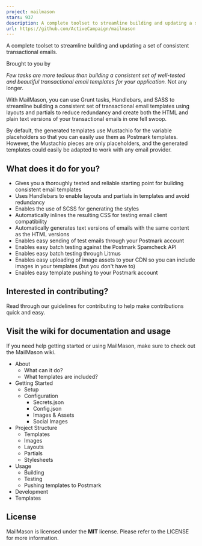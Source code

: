 ```yaml
---
project: mailmason
stars: 937
description: A complete toolset to streamline building and updating a set of consistent transactional emails.
url: https://github.com/ActiveCampaign/mailmason
---
```


A complete toolset to streamline building and updating a set of consistent transactional emails.

Brought to you by

_Few tasks are more tedious than building a consistent set of well-tested and beautiful transactional email templates for your application._ Not any longer.

With MailMason, you can use Grunt tasks, Handlebars, and SASS to streamline building a consistent set of transactional email templates using layouts and partials to reduce redundancy and create both the HTML and plain text versions of your transactional emails in one fell swoop.

By default, the generated templates use Mustachio for the variable placeholders so that you can easily use them as Postmark templates. However, the Mustachio pieces are only placeholders, and the generated templates could easily be adapted to work with any email provider.

What does it do for you?
------------------------

-   Gives you a thoroughly tested and reliable starting point for building consistent email templates
-   Uses Handlebars to enable layouts and partials in templates and avoid redundancy
-   Enables the use of SCSS for generating the styles
-   Automatically inlines the resulting CSS for testing email client compatibility
-   Automatically generates text versions of emails with the same content as the HTML versions
-   Enables easy sending of test emails through your Postmark account
-   Enables easy batch testing against the Postmark Spamcheck API
-   Enables easy batch testing through Litmus
-   Enables easy uploading of image assets to your CDN so you can include images in your templates (but you don't have to)
-   Enables easy template pushing to your Postmark account

Interested in contributing?
---------------------------

Read through our guidelines for contributing to help make contributions quick and easy.

Visit the wiki for documentation and usage
------------------------------------------

If you need help getting started or using MailMason, make sure to check out the MailMason wiki.

-   About
    -   What can it do?
    -   What templates are included?
-   Getting Started
    -   Setup
    -   Configuration
        -   Secrets.json
        -   Config.json
        -   Images & Assets
        -   Social Images
-   Project Structure
    -   Templates
    -   Images
    -   Layouts
    -   Partials
    -   Stylesheets
-   Usage
    -   Building
    -   Testing
    -   Pushing templates to Postmark
-   Development
-   Templates

License
-------

MailMason is licensed under the **MIT** license. Please refer to the LICENSE for more information.
